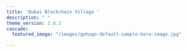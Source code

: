 ```yaml
---
title: 'Dubai Blockchain Village '
description: " "
theme_version: 2.8.2
cascade:
  featured_image: "/images/gohugo-default-sample-hero-image.jpg"

---
```

 